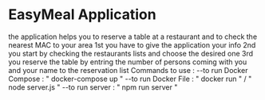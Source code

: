 # EasyMeal Application
the application helps you to reserve a table at a restaurant and to check the nearest MAC to your area 
1st you have to give the application your info 
2nd you start by checking the restaurants lists and choose the desired one 
3rd you reserve the table by entring the number of persons coming with you and your name to the reservation list 
Commands to use :
--to run Docker Compose : " docker-compose up "
--to run Docker File : " docker run " / " node server.js "
--to run server : " npm run server "
